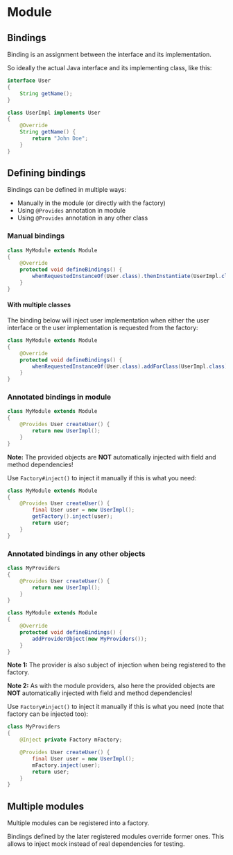 # Module

## Bindings

Binding is an assignment between the interface and its implementation.

So ideally the actual Java interface and its implementing class, like this:

```java
interface User
{
    String getName();
}
```

```java
class UserImpl implements User
{
    @Override
    String getName() {
        return "John Doe";
    }
}
```

## Defining bindings

Bindings can be defined in multiple ways:
* Manually in the module (or directly with the factory)
* Using `@Provides` annotation in module
* Using `@Provides` annotation in any other class

### Manual bindings

```java
class MyModule extends Module
{
    @Override
    protected void defineBindings() {
        whenRequestedInstanceOf(User.class).thenInstantiate(UserImpl.class);
    }
}
```

#### With multiple classes

The binding below will inject user implementation when either the user interface or the user
implementation is requested from the factory:

```java
class MyModule extends Module
{
    @Override
    protected void defineBindings() {
        whenRequestedInstanceOf(User.class).addForClass(UserImpl.class).thenInstantiate(UserImpl.class);
    }
}
```

### Annotated bindings in module

```java
class MyModule extends Module
{
    @Provides User createUser() {
        return new UserImpl();
    }
}
```

**Note:** The provided objects are **NOT** automatically injected with field and method dependencies!

Use `Factory#inject()` to inject it manually if this is what you need:

```java
class MyModule extends Module
{
    @Provides User createUser() {
        final User user = new UserImpl();
        getFactory().inject(user);
        return user;
    }
}
```

### Annotated bindings in any other objects

```java
class MyProviders
{
    @Provides User createUser() {
        return new UserImpl();
    }
}
```

```java
class MyModule extends Module
{
    @Override
    protected void defineBindings() {
        addProviderObject(new MyProviders());
    }
}
```

**Note 1:** The provider is also subject of injection when being registered to the factory.

**Note 2:** As with the module providers, also here the provided objects are **NOT** automatically injected with field and method dependencies!

Use `Factory#inject()` to inject it manually if this is what you need (note that factory can be injected too):

```java
class MyProviders
{
    @Inject private Factory mFactory;

    @Provides User createUser() {
        final User user = new UserImpl();
        mFactory.inject(user);
        return user;
    }
}
```

## Multiple modules

Multiple modules can be registered into a factory.

Bindings defined by the later registered modules override former ones.
This allows to inject mock instead of real dependencies for testing.
